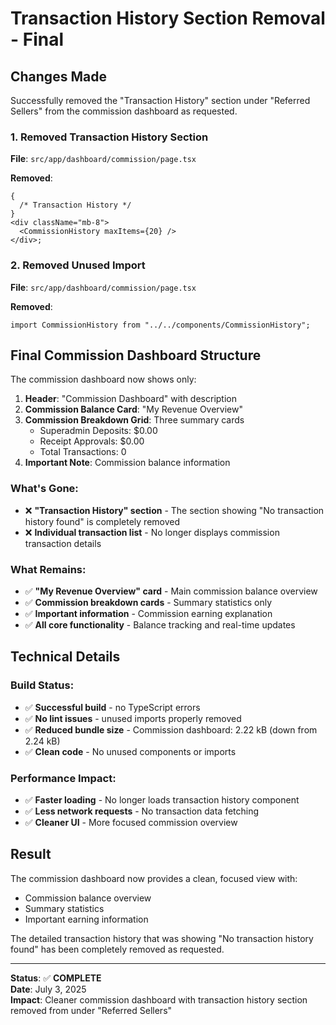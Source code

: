 # Transaction History Section Removal - Final

## Changes Made

Successfully removed the "Transaction History" section under "Referred Sellers" from the commission dashboard as requested.

### 1. Removed Transaction History Section

**File**: `src/app/dashboard/commission/page.tsx`

**Removed**:

```tsx
{
  /* Transaction History */
}
<div className="mb-8">
  <CommissionHistory maxItems={20} />
</div>;
```

### 2. Removed Unused Import

**File**: `src/app/dashboard/commission/page.tsx`

**Removed**:

```tsx
import CommissionHistory from "../../components/CommissionHistory";
```

## Final Commission Dashboard Structure

The commission dashboard now shows only:

1. **Header**: "Commission Dashboard" with description
2. **Commission Balance Card**: "My Revenue Overview"
3. **Commission Breakdown Grid**: Three summary cards
   - Superadmin Deposits: $0.00
   - Receipt Approvals: $0.00
   - Total Transactions: 0
4. **Important Note**: Commission balance information

### What's Gone:

- ❌ **"Transaction History" section** - The section showing "No transaction history found" is completely removed
- ❌ **Individual transaction list** - No longer displays commission transaction details

### What Remains:

- ✅ **"My Revenue Overview" card** - Main commission balance overview
- ✅ **Commission breakdown cards** - Summary statistics only
- ✅ **Important information** - Commission earning explanation
- ✅ **All core functionality** - Balance tracking and real-time updates

## Technical Details

### Build Status:

- ✅ **Successful build** - no TypeScript errors
- ✅ **No lint issues** - unused imports properly removed
- ✅ **Reduced bundle size** - Commission dashboard: 2.22 kB (down from 2.24 kB)
- ✅ **Clean code** - No unused components or imports

### Performance Impact:

- ✅ **Faster loading** - No longer loads transaction history component
- ✅ **Less network requests** - No transaction data fetching
- ✅ **Cleaner UI** - More focused commission overview

## Result

The commission dashboard now provides a clean, focused view with:

- Commission balance overview
- Summary statistics
- Important earning information

The detailed transaction history that was showing "No transaction history found" has been completely removed as requested.

---

**Status**: ✅ **COMPLETE**  
**Date**: July 3, 2025  
**Impact**: Cleaner commission dashboard with transaction history section removed from under "Referred Sellers"
